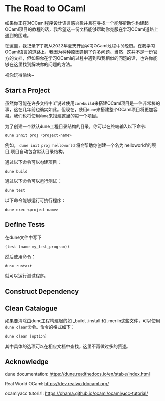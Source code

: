 # The Road to OCaml

如果你正在对OCaml程序设计语言感兴趣并且在寻找一个能够帮助你构建起OCaml项目的教程的话，我希望这一份文档能够帮助你克服在学习OCaml道路上遇到的困难。

在这里，我记录下了我从2022年夏天开始学习OCaml过程中的经历。在我学习OCaml语言的道路上，我因为种种原因遇到了许多问题。当然，这并不是一份官方的文档，但如果你在学习OCaml的过程中遇到和我相似的问题的话，也许你能够在这里找到解决你的问题的方法。

祝你玩得愉快~

## Start a Project

虽然你可能在许多文档中听说过使用`corebuild`来搭建OCaml项目是一件非常棒的事，这在几年前也确实如此。但现在，使用`dune`来搭建整个OCaml项目将更加容易。我们也将使用`dune`来搭建这里的每一个项目。

为了创建一个默认dune工程目录结构的目录，你可以在终端输入以下命令:

~~~shell
dune innit proj <project-name>
~~~

例如， `dune init proj helloworld` 将会帮助你创建一个名为'helloworld'的项目,项目自动包含默认目录结构。

通过以下命令可以构建项目：

~~~shell
dune build
~~~

通过以下命令可以运行测试：

~~~shell
dune test
~~~

以下命令能够运行可执行程序：

~~~shell
dune exec <project-name>
~~~

## Define Tests

在dune文件中写下

~~~
(test (name my_test_program))
~~~

然后使用命令：

~~~
dune runtest
~~~

就可以运行测试程序。

## Construct Dependency

## Clean Catalogue

如果要清除由dune工程构建起的如 _build, <package>.install 和 .merlin这些文件，可以使用`dune clean`命令。命令的格式如下：

~~~shell
dune clean [option]
~~~

其中具体的选项可以在相应文档中查找，这里不再做过多的赘述。

## Acknowledge

dune documentation: https://dune.readthedocs.io/en/stable/index.html

Real World OCaml: https://dev.realworldocaml.org/

ocamlyacc tutorial: https://ohama.github.io/ocaml/ocamlyacc-tutorial/

